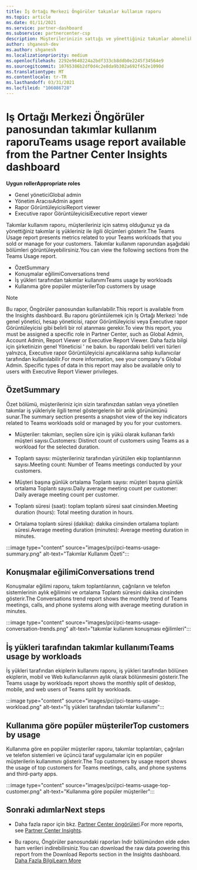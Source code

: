 ```yaml
---
title: İş Ortağı Merkezi Öngörüler takımlar kullanım raporu
ms.topic: article
ms.date: 01/11/2021
ms.service: partner-dashboard
ms.subservice: partnercenter-csp
description: Müşterilerinizin sattığı ve yönettiğiniz takımlar aboneliklerinin kullanımı ile ilgili olarak neler yapabileceğinizi görün.
author: shganesh-dev
ms.author: shganesh
ms.localizationpriority: medium
ms.openlocfilehash: 2292e9640224a2bdf333cb8ddb0e2245f34564e9
ms.sourcegitcommit: 10765386b2df0d4c2e8da9b302a692f452e1090d
ms.translationtype: MT
ms.contentlocale: tr-TR
ms.lasthandoff: 03/31/2021
ms.locfileid: "106086728"
---
```

# <a name="teams-usage-report-available-from-the-partner-center-insights-dashboard"></a><span data-ttu-id="82fe2-103">Iş Ortağı Merkezi Öngörüler panosundan takımlar kullanım raporu</span><span class="sxs-lookup"><span data-stu-id="82fe2-103">Teams usage report available from the Partner Center Insights dashboard</span></span>

<span data-ttu-id="82fe2-104">**Uygun roller**</span><span class="sxs-lookup"><span data-stu-id="82fe2-104">**Appropriate roles**</span></span>

- <span data-ttu-id="82fe2-105">Genel yönetici</span><span class="sxs-lookup"><span data-stu-id="82fe2-105">Global admin</span></span>
- <span data-ttu-id="82fe2-106">Yönetim Aracısı</span><span class="sxs-lookup"><span data-stu-id="82fe2-106">Admin agent</span></span>
- <span data-ttu-id="82fe2-107">Rapor Görüntüleyicisi</span><span class="sxs-lookup"><span data-stu-id="82fe2-107">Report viewer</span></span>
- <span data-ttu-id="82fe2-108">Executive rapor Görüntüleyicisi</span><span class="sxs-lookup"><span data-stu-id="82fe2-108">Executive report viewer</span></span>

<span data-ttu-id="82fe2-109">Takımlar kullanım raporu, müşterileriniz için satmış olduğunuz ya da yönettiğiniz takımlar iş yükleriniz ile ilgili ölçümleri gösterir.</span><span class="sxs-lookup"><span data-stu-id="82fe2-109">The Teams Usage report presents metrics related to your Teams workloads that you sold or manage for your customers.</span></span> <span data-ttu-id="82fe2-110">Takımlar kullanım raporundan aşağıdaki bölümleri görüntüleyebilirsiniz.</span><span class="sxs-lookup"><span data-stu-id="82fe2-110">You can view the following sections from the Teams Usage report.</span></span>

- <span data-ttu-id="82fe2-111">Özet</span><span class="sxs-lookup"><span data-stu-id="82fe2-111">Summary</span></span>
- <span data-ttu-id="82fe2-112">Konuşmalar eğilimi</span><span class="sxs-lookup"><span data-stu-id="82fe2-112">Conversations trend</span></span>
- <span data-ttu-id="82fe2-113">İş yükleri tarafından takımlar kullanımı</span><span class="sxs-lookup"><span data-stu-id="82fe2-113">Teams usage by workloads</span></span>
- <span data-ttu-id="82fe2-114">Kullanıma göre popüler müşteriler</span><span class="sxs-lookup"><span data-stu-id="82fe2-114">Top customers by usage</span></span>

 > [!NOTE]
 > <span data-ttu-id="82fe2-115">Bu rapor, Öngörüler panosundan kullanılabilir.</span><span class="sxs-lookup"><span data-stu-id="82fe2-115">This report is available from the Insights dashboard.</span></span> <span data-ttu-id="82fe2-116">Bu raporu görüntülemek için Iş Ortağı Merkezi 'nde genel yönetici, hesap yöneticisi, rapor Görüntüleyicisi veya Executive rapor Görüntüleyicisi gibi belirli bir rol atanması gerekir.</span><span class="sxs-lookup"><span data-stu-id="82fe2-116">To view this report, you must be assigned a specific role in Partner Center, such as Global Admin, Account Admin, Report Viewer or Executive Report Viewer.</span></span> <span data-ttu-id="82fe2-117">Daha fazla bilgi için şirketinizin genel Yöneticisi ' ne bakın. bu rapordaki belirli veri türleri yalnızca, Executive rapor Görüntüleyicisi ayrıcalıklarına sahip kullanıcılar tarafından kullanılabilir.</span><span class="sxs-lookup"><span data-stu-id="82fe2-117">For more information, see your company's Global Admin. Specific types of data in this report may also be available only to users with Executive Report Viewer privileges.</span></span>

## <a name="summary"></a><span data-ttu-id="82fe2-118">Özet</span><span class="sxs-lookup"><span data-stu-id="82fe2-118">Summary</span></span>

<span data-ttu-id="82fe2-119">Özet bölümü, müşterileriniz için sizin tarafınızdan satılan veya yönetilen takımlar iş yükleriyle ilgili temel göstergelerin bir anlık görünümünü sunar.</span><span class="sxs-lookup"><span data-stu-id="82fe2-119">The summary section presents a snapshot view of the key indicators related to Teams workloads sold or managed by you for your customers.</span></span>  

- <span data-ttu-id="82fe2-120">Müşteriler: takımları, seçilen süre için iş yükü olarak kullanan farklı müşteri sayısı.</span><span class="sxs-lookup"><span data-stu-id="82fe2-120">Customers: Distinct count of customers using Teams as a workload for the selected duration.</span></span>

- <span data-ttu-id="82fe2-121">Toplantı sayısı: müşterileriniz tarafından yürütülen ekip toplantılarının sayısı.</span><span class="sxs-lookup"><span data-stu-id="82fe2-121">Meeting count: Number of Teams meetings conducted by your customers.</span></span>

- <span data-ttu-id="82fe2-122">Müşteri başına günlük ortalama Toplantı sayısı: müşteri başına günlük ortalama Toplantı sayısı.</span><span class="sxs-lookup"><span data-stu-id="82fe2-122">Daily average meeting count per customer: Daily average meeting count per customer.</span></span> 

- <span data-ttu-id="82fe2-123">Toplantı süresi (saat): toplam toplantı süresi saat cinsinden.</span><span class="sxs-lookup"><span data-stu-id="82fe2-123">Meeting duration (hours): Total meeting duration in hours.</span></span> 

- <span data-ttu-id="82fe2-124">Ortalama toplantı süresi (dakika): dakika cinsinden ortalama toplantı süresi.</span><span class="sxs-lookup"><span data-stu-id="82fe2-124">Average meeting duration (minutes): Average meeting duration in minutes.</span></span> 

:::image type="content" source="images/pci/pci-teams-usage-summary.png" alt-text="Takımlar Kullanım Özeti":::

## <a name="conversations-trend"></a><span data-ttu-id="82fe2-126">Konuşmalar eğilimi</span><span class="sxs-lookup"><span data-stu-id="82fe2-126">Conversations trend</span></span>

<span data-ttu-id="82fe2-127">Konuşmalar eğilimi raporu, takım toplantılarının, çağrıların ve telefon sistemlerinin aylık eğilimini ve ortalama Toplantı süresini dakika cinsinden gösterir.</span><span class="sxs-lookup"><span data-stu-id="82fe2-127">The Conversations trend report shows the monthly trend of Teams meetings, calls, and phone systems along with average meeting duration in minutes.</span></span>

:::image type="content" source="images/pci/pci-teams-usage-conversation-trends.png" alt-text="takımlar kullanım konuşması eğilimleri":::

## <a name="teams-usage-by-workloads"></a><span data-ttu-id="82fe2-129">İş yükleri tarafından takımlar kullanımı</span><span class="sxs-lookup"><span data-stu-id="82fe2-129">Teams usage by workloads</span></span>

<span data-ttu-id="82fe2-130">İş yükleri tarafından ekiplerin kullanımı raporu, iş yükleri tarafından bölünen ekiplerin, mobil ve Web kullanıcılarının aylık olarak bölünmesini gösterir.</span><span class="sxs-lookup"><span data-stu-id="82fe2-130">The Teams usage by workloads report shows the monthly split of desktop, mobile, and web users of Teams split by workloads.</span></span>

:::image type="content" source="images/pci/pci-teams-usage-workload.png" alt-text="İş yükleri tarafından takımlar kullanımı":::

## <a name="top-customers-by-usage"></a><span data-ttu-id="82fe2-132">Kullanıma göre popüler müşteriler</span><span class="sxs-lookup"><span data-stu-id="82fe2-132">Top customers by usage</span></span>

<span data-ttu-id="82fe2-133">Kullanıma göre en popüler müşteriler raporu, takımlar toplantıları, çağrıları ve telefon sistemleri ve üçüncü taraf uygulamalar için en popüler müşterilerin kullanımını gösterir.</span><span class="sxs-lookup"><span data-stu-id="82fe2-133">The Top customers by usage report shows the usage of top customers for Teams meetings, calls, and phone systems and third-party apps.</span></span>

:::image type="content" source="images/pci/pci-teams-usage-top-customer.png" alt-text="Kullanıma göre popüler müşteriler":::

## <a name="next-steps"></a><span data-ttu-id="82fe2-135">Sonraki adımlar</span><span class="sxs-lookup"><span data-stu-id="82fe2-135">Next steps</span></span>

- <span data-ttu-id="82fe2-136">Daha fazla rapor için bkz. [Partner Center öngörüleri](partner-center-insights.md).</span><span class="sxs-lookup"><span data-stu-id="82fe2-136">For more reports, see [Partner Center Insights](partner-center-insights.md).</span></span>

- <span data-ttu-id="82fe2-137">Bu raporu, Öngörüler panosundaki raporları Indir bölümünden elde eden ham verileri indirebilirsiniz.</span><span class="sxs-lookup"><span data-stu-id="82fe2-137">You can download the raw data powering this report from the Download Reports section in the Insights dashboard.</span></span> [<span data-ttu-id="82fe2-138">Daha Fazla Bilgi</span><span class="sxs-lookup"><span data-stu-id="82fe2-138">Learn More</span></span>](pci-download-reports.md) 
